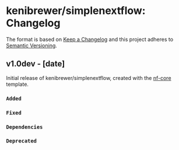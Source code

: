 # kenibrewer/simplenextflow: Changelog

The format is based on [Keep a Changelog](https://keepachangelog.com/en/1.0.0/)
and this project adheres to [Semantic Versioning](https://semver.org/spec/v2.0.0.html).

## v1.0dev - [date]

Initial release of kenibrewer/simplenextflow, created with the [nf-core](https://nf-co.re/) template.

### `Added`

### `Fixed`

### `Dependencies`

### `Deprecated`
